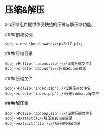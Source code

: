# 压缩&解压
zip压缩组件提供方便快捷的压缩与解压缩功能。

####创建实例

```
$obj = new \houdunwang\zip\PclZip();
```
####压缩目录

```
$obj->PclZip('addons.zip');//设置压缩文件名
$obj->create('addons');//压缩addons目录
```

####压缩文件

```
$obj->PclZip('index.zip');//设置压缩文件名
$obj->create('index.php');//压缩index.php文件
```

####解压缩

```
$obj->PclZip('addons.zip');//设置压缩文件名
$obj->extract();//解压缩到当前目录
$obj->extract('zip');//解压缩到hd目录
```